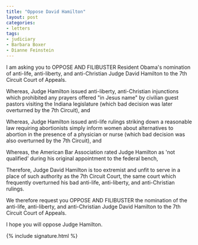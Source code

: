 ```yaml
---
title: "Oppose David Hamilton"
layout: post
categories:
- letters
tags:
- judiciary
- Barbara Boxer
- Dianne Feinstein
---
```


I am asking you to OPPOSE AND FILIBUSTER Resident Obama's nomination of anti-life, anti-liberty, and anti-Christian Judge David Hamilton to the 7th Circuit Court of Appeals.

Whereas, Judge Hamilton issued anti-liberty, anti-Christian injunctions which prohibited any prayers offered "in Jesus name" by civilian guest pastors visiting the Indiana legislature (which bad decision was later overturned by the 7th Circuit), and

Whereas, Judge Hamilton issued anti-life rulings striking down a reasonable law requiring abortionists simply inform women about alternatives to abortion in the presence of a physician or nurse (which bad decision was also overturned by the 7th Circuit), and

Whereas, the American Bar Association rated Judge Hamilton as 'not qualified' during his original appointment to the federal bench,

Therefore, Judge David Hamilton is too extremist and unfit to serve in a place of such authority as the 7th Circuit Court, the same court which frequently overturned his bad anti-life, anti-liberty, and anti-Christian rulings.

We therefore request you OPPOSE AND FILIBUSTER the nomination of the anti-life, anti-liberty, and anti-Christian Judge David Hamilton to the 7th Circuit Court of Appeals.

I hope you will oppose Judge Hamilton.

{% include signature.html %}
